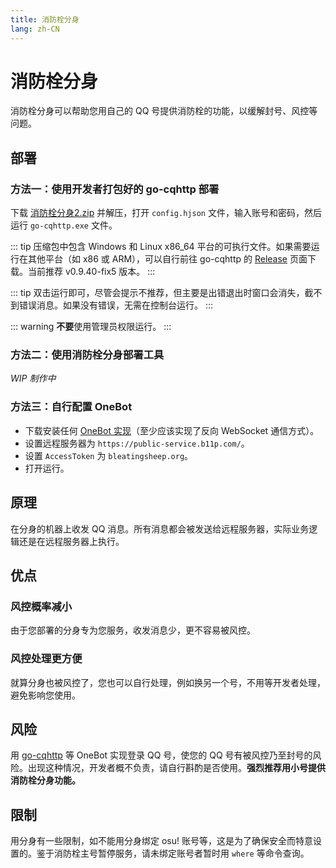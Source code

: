 ```yaml
---
title: 消防栓分身
lang: zh-CN
---
```


# 消防栓分身
消防栓分身可以帮助您用自己的 QQ 号提供消防栓的功能，以缓解封号、风控等问题。

## 部署
### 方法一：使用开发者打包好的 go-cqhttp 部署
下载 [消防栓分身2.zip](https://res.bleatingsheep.org/%E6%B6%88%E9%98%B2%E6%A0%93%E5%88%86%E8%BA%AB2.zip) 并解压，打开 `config.hjson` 文件，输入账号和密码，然后运行 `go-cqhttp.exe` 文件。

::: tip
压缩包中包含 Windows 和 Linux x86_64 平台的可执行文件。如果需要运行在其他平台（如 x86 或 ARM），可以自行前往 go-cqhttp 的 [Release](https://github.com/Mrs4s/go-cqhttp/releases/tag/v0.9.40-fix5) 页面下载。当前推荐 v0.9.40-fix5 版本。
:::

::: tip
双击运行即可，尽管会提示不推荐，但主要是出错退出时窗口会消失，截不到错误消息。如果没有错误，无需在控制台运行。
:::

::: warning
**不要**使用管理员权限运行。
:::

### 方法二：使用消防栓分身部署工具
*WIP 制作中*

### 方法三：自行配置 OneBot
- 下载安装任何 [OneBot 实现](https://onebot.page.moe/ecosystem.html#onebot-%E5%AE%9E%E7%8E%B0)（至少应该实现了反向 WebSocket 通信方式）。
- 设置远程服务器为 `https://public-service.b11p.com/`。
- 设置 `AccessToken` 为 `bleatingsheep.org`。
- 打开运行。

## 原理
在分身的机器上收发 QQ 消息。所有消息都会被发送给远程服务器，实际业务逻辑还是在远程服务器上执行。

## 优点
### 风控概率减小
由于您部署的分身专为您服务，收发消息少，更不容易被风控。

### 风控处理更方便
就算分身也被风控了，您也可以自行处理，例如换另一个号，不用等开发者处理，避免影响您使用。

## 风险
<!-- ### 账号风险 -->
用 [go-cqhttp](https://docs.go-cqhttp.org/) 等 OneBot 实现登录 QQ 号，使您的 QQ 号有被风控乃至封号的风险。出现这种情况，开发者概不负责，请自行斟酌是否使用。**强烈推荐用小号提供消防栓分身功能。**

<!-- ### 隐私风险
所有事件都会传到消防栓服务器，包括聊天消息和其他由 OneBot 实现上报的事件。这是必要的，因为消防栓需要从聊天消息中提取指令。

相比拉消防栓账号入群，用分身会发送更少的信息给开发者。 -->

## 限制
用分身有一些限制，如不能用分身绑定 osu! 账号等，这是为了确保安全而特意设置的。鉴于消防栓主号暂停服务，请未绑定账号者暂时用 `where` 等命令查询。